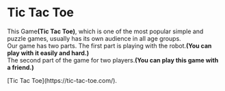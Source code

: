 <h1>Tic Tac Toe </h1>
<p>This Game<strong>(Tic Tac Toe)</strong>, which is one of the most popular simple and puzzle games, usually has its own audience in all age groups.<br>
Our game has two parts. The first part is playing with the robot.<strong>(You can play with it easily and hard.)</strong><br>
The second part of the game for two players.<strong>(You can play this game with a friend.)</strong></p>
[Tic Tac Toe](https://tic-tac-toe.com/).

